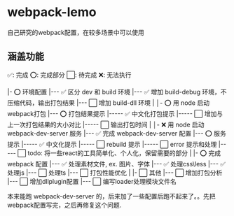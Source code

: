 # webpack-lemo
自己研究的webpack配置，在较多场景中可以使用


## 涵盖功能

✅: 完成
⭕: 完成部分
⬜: 待完成
❌: 无法执行

|- ⭕ 环境配置
|--- ✅ 区分 dev 和 build 环境
|--- ✅ 增加 build-debug 环境，不压缩代码，输出打包结果
|--- ⬜ 增加 build-dll 环境
|
│- ⭕ 用 node 启动 webpack打包
|--- ⭕️ 打包结果提示
|----- ✅ 中文化打包提示
|----- ⬜ 增加与上一次打包结果的大小对比
|----- ⬜ 输出打包时间
|
│- ❌ 用 node 启动 webpack-dev-server 服务
|--- ✅ 完成 webpack-dev-server 配置
|--- ⭕️ 服务提示
|----- ✅ 中文化提示
|----- ⬜ rebuild 提示
|----- ⬜ error 提示和处理
|----- ⬜ todo: 将一些react的工具简单化、个人化，保留需要的部分
|
|- ⭕ 完成 webpack 配置
|--- ✅ 处理素材文件, ex. 图片、字体
|--- ✅ 处理css\less
|--- ✅ 处理js
|--- ⬜ 处理ts
|--- ⬜ 打包性能优化
|
|- ⬜ 其他
|--- ⬜ 增加打包分析
|--- ⬜ 增加dllplugin配置
|--- ⬜ 编写loader处理模块文件名


本来能跑 webpack-dev-server 的，后来加了一些配置后跑不起来了。。先把webpack配置写完，之后再修复这个问题.

